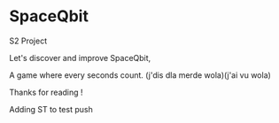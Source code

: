 # SpaceQbit
S2 Project 


Let's discover and improve SpaceQbit,

A game where every seconds count. (j'dis dla merde wola)(j'ai vu wola)

Thanks for reading !

Adding ST to test push
